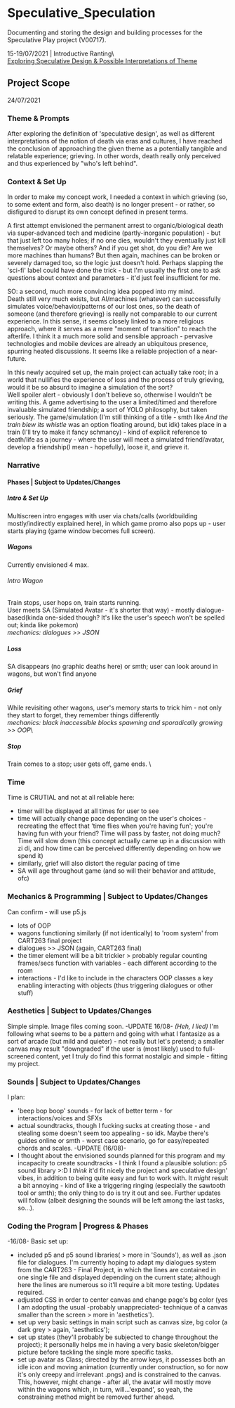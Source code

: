 # Speculative_Speculation
Documenting and storing the design and building processes for the Speculative Play project (V00717).

15-19/07/2021 | Introductive Ranting\  
[Exploring Speculative Design & Possible Interpretations of Theme](https://docs.google.com/document/d/1tAFpLuu1fsyRhrwTuMa5tBI6hm-bwEVeyZS5s5nHQAU/edit?usp=sharing)        


## Project Scope
24/07/2021
### Theme & Prompts
After exploring the definition of 'speculative design', as well as different interpretations of the notion of death via eras and cultures, I have reached the conclusion of approaching the given theme as a potentially tangible and relatable experience; grieving. In other words, death really only perceived and thus experienced by "who's left behind".

### Context & Set Up
In order to make my concept work, I needed a context in which grieving (so, to some extent and form, also death) is no longer present - or rather, so disfigured to disrupt its own concept defined in present terms.

A first attempt envisioned the permanent arrest to organic/biological death via super-advanced tech and medicine (partly-inorganic population) - but that just left too many holes; if no one dies, wouldn't they eventually just kill themselves? Or maybe others? And if you get shot, do you die? Are we more machines than humans? But then again, machines can be broken or severely damaged too, so the logic just doesn't hold. Perhaps slapping the 'sci-fi' label could have done the trick - but I'm usually the first one to ask questions about context and parameters - it'd just feel insufficient for me.

SO: a second, much more convincing idea popped into my mind.\
Death still very much exists, but AI/machines (whatever) can successfully simulates voice/behavior/patterns of our lost ones, so the death of someone (and therefore grieving) is really not comparable to our current experience.
In this sense, it seems closely linked to a more religious approach, where it serves as a mere "moment of transition" to reach the afterlife.
I think it a much more solid and sensible approach - pervasive technologies and mobile devices are already an ubiquitous presence, spurring heated discussions. It seems like a reliable projection of a near-future.

In this newly acquired set up, the main project can actually take root; in a world that nullifies the experience of loss and the process of truly grieving, would it be so absurd to imagine a simulation of the sort?\
Well spoiler alert - obviously I don't believe so, otherwise I wouldn't be writing this.
A game advertising to the user a limited/timed and therefore invaluable simulated friendship; a sort of YOLO philosophy, but taken seriously.
The game/simulation (I'm still thinking of a title - smth like _And the train blew its whistle_ was an option floating around, but idk) takes place in a train (I'll try to make it fancy schmancy) - kind of explicit reference to death/life as a journey - where the user will meet a simulated friend/avatar, develop a friendship(I mean - hopefully), loose it, and grieve it.

### Narrative
#### Phases | Subject to Updates/Changes
##### Intro & Set Up
Multiscreen intro engages with user via chats/calls (worldbuilding mostly/indirectly explained here), in which game promo also pops up - user starts playing (game window becomes full screen).
##### Wagons
Currently envisioned 4 max.
###### Intro Wagon
Train stops, user hops on, train starts running.\
User meets SA (Simulated Avatar - it's shorter that way) - mostly dialogue-based(kinda one-sided though? It's like the user's speech won't be spelled out; kinda like pokemon)\
_mechanics: dialogues >> JSON_

##### Loss
SA disappears (no graphic deaths here) or smth; user can look around in wagons, but won't find anyone
##### Grief
While revisiting other wagons, user's memory starts to trick him - not only they start to forget, they remember things differently\
_mechanics: black inaccessible blocks spawning and sporadically growing >> OOP_\
##### Stop
Train comes to a stop; user gets off, game ends.
\\

### Time
Time is CRUTIAL and not at all reliable here:
- timer will be displayed at all times for user to see
- time will actually change pace depending on the user's choices - recreating the effect that 'time flies when you're having fun'; you're having fun with your friend? Time will pass by faster, not doing much? Time will slow down (this concept actually came up in a discussion with zi di, and how time can be perceived differently depending on how we spend it)
- similarly, grief will also distort the regular pacing of time
- SA will age throughout game (and so will their behavior and attitude, ofc)

### Mechanics & Programming | Subject to Updates/Changes
Can confirm - will use p5.js
- lots of OOP
- wagons functioning similarly (if not identically) to 'room system' from CART263 final project
- dialogues >> JSON (again, CART263 final)
- the timer element will be a bit trickier > probably regular counting frames/secs function with variables - each different according to the room
- interactions - I'd like to include in the characters OOP classes a key enabling interacting with objects (thus triggering dialogues or other stuff)

### Aesthetics | Subject to Updates/Changes
Simple simple. Image files coming soon.
-UPDATE 16/08-
_(Heh, I lied)_
I'm following what seems to be a pattern and going with what I fantasize as a sort of arcade (but mild and quieter) - not really but let's pretend; a smaller canvas may result "downgraded" if the user is (most likely) used to full-screened content, yet I truly do find this format nostalgic and simple - fitting my project.

### Sounds | Subject to Updates/Changes
I plan:
- 'beep bop boop' sounds - for lack of better term - for interactions/voices and SFXs
- actual soundtracks, though I fucking sucks at creating those - and stealing some doesn't seem too appealing - so idk. Maybe there's guides online or smth - worst case scenario, go for easy/repeated chords and scales.
-UPDATE (16/08)-
- I thought about the envisioned sounds planned for this program and my incapacity to create soundtracks - I think I found a plausible solution: p5 sound library >:D
I _think_ it'd fit nicely the project and speculative design' vibes, in addition to being quite easy and fun to work with. It _might_ result a bit annoying - kind of like a triggering ringing (especially the sawtooth tool or smth); the only thing to do is try it out and see. Further updates will follow (albeit designing the sounds will be left among the last tasks, so...).

### Coding the Program | Progress & Phases
-16/08-
Basic set up:
- included p5 and p5 sound libraries( > more in 'Sounds'), as well as .json file for dialogues. I'm currently hoping to adapt my dialogues system from the CART263 - Final Project, in which the lines are contained in one single file and displayed depending on the current state; although here the lines are numerous so it'll require a bit more testing. Updates required.
- adjusted CSS in order to center canvas and change page's bg color (yes I am adopting the usual -probably unappreciated- technique of a canvas smaller than the screen > more in 'aesthetics').
- set up very basic settings in main script such as canvas size, bg color (a dark grey > again, 'aesthetics');
- set up states (they'll probably be subjected to change throughout the project); it personally helps me in having a very basic skeleton/bigger picture before tackling the single more specific tasks.
- set up avatar as Class; directed by the arrow keys, it possesses both an idle icon and moving animation (currently under construction, so for now it's only creepy and irrelevant .pngs) and is constrained to the canvas. This, however, might change - after all, the avatar will mostly move within the wagons which, in turn, will...'expand', so yeah, the constraining method might be removed further ahead.
